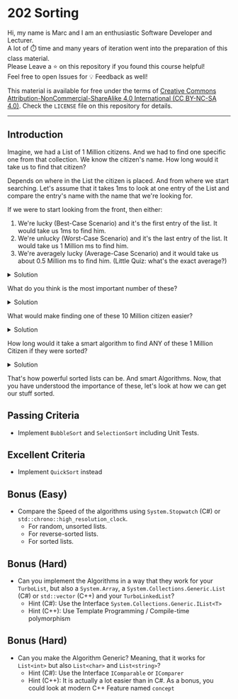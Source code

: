 # 202 Sorting

Hi, my name is Marc and I am an enthusiastic Software Developer and Lecturer.\
A lot of ⏱️ time and many years of iteration went into the preparation of this class material.\
Please Leave a ⭐️ on this repository if you found this course helpful!\
Feel free to open Issues for 💡 Feedback as well!

This material is available for free under the terms of [Creative Commons Attribution-NonCommercial-ShareAlike 4.0 International (CC BY-NC-SA 4.0)](https://creativecommons.org/licenses/by-nc-sa/4.0/deed.en). Check the `LICENSE` file on this repository for details.

---

## Introduction

Imagine, we had a List of 1 Million citizens. And we had to find one specific one from that collection. We know the citizen's name. How long would it take us to find that citizen?

Depends on where in the List the citizen is placed. And from where we start searching. Let's assume that it takes 1ms to look at one entry of the List and compare the entry's name with the name that we're looking for.

If we were to start looking from the front, then either:

1. We're lucky (Best-Case Scenario) and it's the first entry of the list. It would take us 1ms to find him.
2. We're unlucky (Worst-Case Scenario) and it's the last entry of the list. It would take us 1 Million ms to find him.
3. We're averagely lucky (Average-Case Scenario) and it would take us about 0.5 Million ms to find him. (Little Quiz: what's the exact average?)
<details>
  <summary>Solution</summary>
  
- 500,000.5ms
</details>

What do you think is the most important number of these?

<details>
  <summary>Solution</summary>
  
- All of them, depending on the situation. But often, the Worst-Case-Scenario is the most important one.
</details>

What would make finding one of these 10 Million citizen easier?

<details>
  <summary>Solution</summary>
  
- If the List was sorted. Like in a Phone Book. If you were searching for a person named Peter, you could check the middle of the Phone Book and see, what letter is printed there. if it's T, then you check the left half of the book, if it's N, then you check the right half of the book etc.
</details>

How long would it take a smart algorithm to find ANY of these 1 Million Citizen if they were sorted?

<details>
  <summary>Solution</summary>
  
- A maximum of 20ms. Yes, that's a crazy improvement.
</details>

That's how powerful sorted lists can be. And smart Algorithms. Now, that you have understood the importance of these, let's look at how we can get our stuff sorted.


## Passing Criteria
- Implement `BubbleSort` and `SelectionSort` including Unit Tests.

## Excellent Criteria
- Implement `QuickSort` instead

## Bonus (Easy)
- Compare the Speed of the algorithms using `System.Stopwatch` (C#) or `std::chrono::high_resolution_clock`.
  - For random, unsorted lists.
  - For reverse-sorted lists.
  - For sorted lists.

## Bonus (Hard)
- Can you implement the Algorithms in a way that they work for your `TurboList`, but also a `System.Array`, a `System.Collections.Generic.List` (C#) or `std::vector` (C++) and your `TurboLinkedList`?
  - Hint (C#): Use the Interface `System.Collections.Generic.IList<T>`
  - Hint (C++): Use Template Programming / Compile-time polymorphism

## Bonus (Hard)
- Can you make the Algorithm Generic? Meaning, that it works for `List<int>` but also `List<char>` and `List<string>`?
  - Hint (C#): Use the Interface `IComparable` or `IComparer`
  - Hint (C++): It is actually a lot easier than in C#. As a bonus, you could look at modern C++ Feature named `concept`

